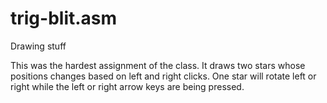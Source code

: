 # trig-blit.asm
Drawing stuff

This was the hardest assignment of the class. It draws two stars whose positions changes
based on left and right clicks. One star will rotate left or right while the left or
right arrow keys are being pressed.
